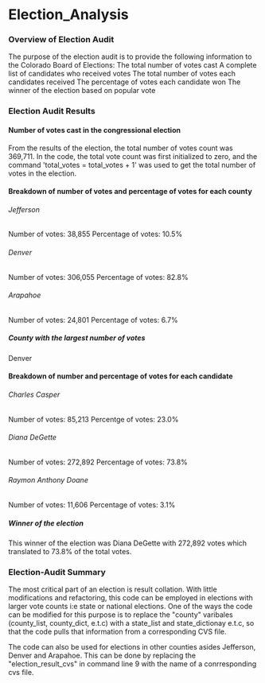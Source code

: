 # Election_Analysis
### Overview of Election Audit 
The purpose of the election audit is to provide the following information to the Colorado Board of Elections:
The total number of votes cast
A complete list of candidates who received votes
The total number of votes each candidates received
The percentage of votes each candidate won
The winner of the election based on popular vote

### Election Audit Results 
#### Number of votes cast in the congressional election
From the results of the election, the total number of votes count was 369,711. 
In the code, the total vote count was first initialized to zero, and the command 'total_votes = total_votes + 1' was used to get the total number of votes in the election. 

#### Breakdown of number of votes and percentage of votes for each county
###### Jefferson
Number of votes: 38,855
Percentage of votes: 10.5%
###### Denver 
Number of votes: 306,055
Percentage of votes: 82.8%
###### Arapahoe
Number of votes: 24,801
Percentage of votes: 6.7%

##### County with the largest number of votes
Denver 

#### Breakdown of number and percentage of votes for each candidate
###### Charles Casper 
Number of votes: 85,213
Percentge of votes: 23.0%
###### Diana DeGette
Number of votes: 272,892
Percentage of votes: 73.8%
###### Raymon Anthony Doane
Number of votes: 11,606
Percentage of votes: 3.1%

##### Winner of the election
This winner of the election was Diana DeGette with 272,892 votes which translated to 73.8% of the total votes.

### Election-Audit Summary
The most critical part of an election is result collation. With little modifications and refactoring, this code can be employed in elections with larger vote counts i:e state or national elections. 
One of the ways the code can be modified for this purpose is to replace the "county" varibales (county_list, county_dict, e.t.c) with a state_list and state_dictionay e.t.c, so that the code pulls that information from a corresponding CVS file. 

The code can also be used for elections in other counties asides Jefferson, Denver and Arapahoe. This can be done by replacing the "election_result_cvs" in command line 9 with the name of a conrresponding cvs file. 




